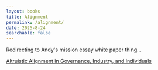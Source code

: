 ```yaml
---
layout: books
title: Alignment
permalink: /alignment/
date: 2025-8-24
searchable: false
---
```


Redirecting to Andy's mission essay white paper thing...

[Altruistic Alignment in Governance, Industry, and Individuals](https://world.hey.com/tratt/altruistic-alignment-in-governance-industry-and-individuals-b85a49de)

<script>
window.onload = function () {
  window.location.href="https://world.hey.com/tratt/altruistic-alignment-in-governance-industry-and-individuals-b85a49de";
}
</script>
